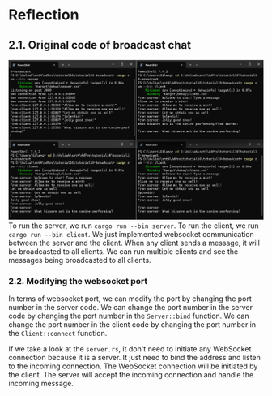 # Reflection

## 2.1. Original code of broadcast chat
![alt text](image.png)
To run the server, we run `cargo run --bin server`. To run the client, we run `cargo run --bin client`. We just implemented websocket communication between the server and the client. When any client sends a message, it will be broadcasted to all clients. We can run multiple clients and see the messages being broadcasted to all clients.

### 2.2. Modifying the websocket port
In terms of websocket port, we can modify the port by changing the port number in the server code. We can change the port number in the server code by changing the port number in the `Server::bind` function. We can change the port number in the client code by changing the port number in the `Client::connect` function.

If we take a look at the `server.rs`, it don't need to initiate any WebSocket connection because it is a server. It just need to bind the address and listen to the incoming connection. The WebSocket connection will be initiated by the client. The server will accept the incoming connection and handle the incoming message.